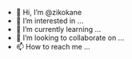 - 👋 Hi, I’m @zikokane
- 👀 I’m interested in ...
- 🌱 I’m currently learning ...
- 💞️ I’m looking to collaborate on ...
- 📫 How to reach me ...

<!---
zikokane/zikokane is a ✨ special ✨ repository because its `README.md` (this file) appears on your GitHub profile.
You can click the Preview link to take a look at your changes.
--->
